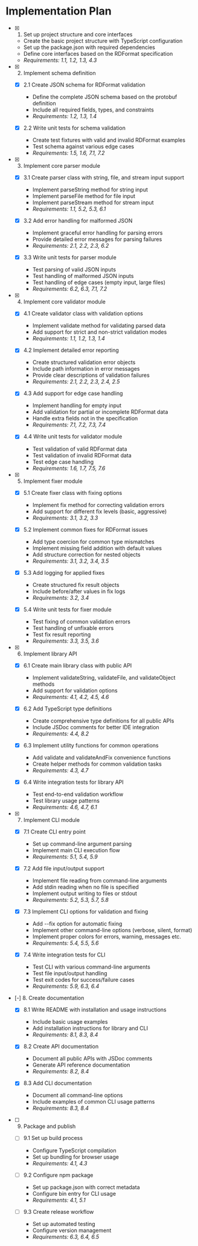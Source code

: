 # Implementation Plan

- [x] 1. Set up project structure and core interfaces
  - Create the basic project structure with TypeScript configuration
  - Set up the package.json with required dependencies
  - Define core interfaces based on the RDFormat specification
  - _Requirements: 1.1, 1.2, 1.3, 4.3_

- [x] 2. Implement schema definition
  - [x] 2.1 Create JSON schema for RDFormat validation
    - Define the complete JSON schema based on the protobuf definition
    - Include all required fields, types, and constraints
    - _Requirements: 1.2, 1.3, 1.4_

  - [x] 2.2 Write unit tests for schema validation
    - Create test fixtures with valid and invalid RDFormat examples
    - Test schema against various edge cases
    - _Requirements: 1.5, 1.6, 7.1, 7.2_

- [x] 3. Implement core parser module
  - [x] 3.1 Create parser class with string, file, and stream input support
    - Implement parseString method for string input
    - Implement parseFile method for file input
    - Implement parseStream method for stream input
    - _Requirements: 1.1, 5.2, 5.3, 6.1_

  - [x] 3.2 Add error handling for malformed JSON
    - Implement graceful error handling for parsing errors
    - Provide detailed error messages for parsing failures
    - _Requirements: 2.1, 2.2, 2.3, 6.2_

  - [x] 3.3 Write unit tests for parser module
    - Test parsing of valid JSON inputs
    - Test handling of malformed JSON inputs
    - Test handling of edge cases (empty input, large files)
    - _Requirements: 6.2, 6.3, 7.1, 7.2_

- [x] 4. Implement core validator module
  - [x] 4.1 Create validator class with validation options
    - Implement validate method for validating parsed data
    - Add support for strict and non-strict validation modes
    - _Requirements: 1.1, 1.2, 1.3, 1.4_

  - [x] 4.2 Implement detailed error reporting
    - Create structured validation error objects
    - Include path information in error messages
    - Provide clear descriptions of validation failures
    - _Requirements: 2.1, 2.2, 2.3, 2.4, 2.5_

  - [x] 4.3 Add support for edge case handling
    - Implement handling for empty input
    - Add validation for partial or incomplete RDFormat data
    - Handle extra fields not in the specification
    - _Requirements: 7.1, 7.2, 7.3, 7.4_

  - [x] 4.4 Write unit tests for validator module
    - Test validation of valid RDFormat data
    - Test validation of invalid RDFormat data
    - Test edge case handling
    - _Requirements: 1.6, 1.7, 7.5, 7.6_

- [x] 5. Implement fixer module
  - [x] 5.1 Create fixer class with fixing options
    - Implement fix method for correcting validation errors
    - Add support for different fix levels (basic, aggressive)
    - _Requirements: 3.1, 3.2, 3.3_

  - [x] 5.2 Implement common fixes for RDFormat issues
    - Add type coercion for common type mismatches
    - Implement missing field addition with default values
    - Add structure correction for nested objects
    - _Requirements: 3.1, 3.2, 3.4, 3.5_

  - [x] 5.3 Add logging for applied fixes
    - Create structured fix result objects
    - Include before/after values in fix logs
    - _Requirements: 3.2, 3.4_

  - [x] 5.4 Write unit tests for fixer module
    - Test fixing of common validation errors
    - Test handling of unfixable errors
    - Test fix result reporting
    - _Requirements: 3.3, 3.5, 3.6_

- [x] 6. Implement library API
  - [x] 6.1 Create main library class with public API
    - Implement validateString, validateFile, and validateObject methods
    - Add support for validation options
    - _Requirements: 4.1, 4.2, 4.5, 4.6_

  - [x] 6.2 Add TypeScript type definitions
    - Create comprehensive type definitions for all public APIs
    - Include JSDoc comments for better IDE integration
    - _Requirements: 4.4, 8.2_

  - [x] 6.3 Implement utility functions for common operations
    - Add validate and validateAndFix convenience functions
    - Create helper methods for common validation tasks
    - _Requirements: 4.3, 4.7_

  - [x] 6.4 Write integration tests for library API
    - Test end-to-end validation workflow
    - Test library usage patterns
    - _Requirements: 4.6, 4.7, 6.1_

- [x] 7. Implement CLI module
  - [x] 7.1 Create CLI entry point
    - Set up command-line argument parsing
    - Implement main CLI execution flow
    - _Requirements: 5.1, 5.4, 5.9_

  - [x] 7.2 Add file input/output support
    - Implement file reading from command-line arguments
    - Add stdin reading when no file is specified
    - Implement output writing to files or stdout
    - _Requirements: 5.2, 5.3, 5.7, 5.8_

  - [x] 7.3 Implement CLI options for validation and fixing
    - Add --fix option for automatic fixing
    - Implement other command-line options (verbose, silent, format)
    - Implement proper colors for errors, warning, messages etc.
    - _Requirements: 5.4, 5.5, 5.6_

  - [x] 7.4 Write integration tests for CLI
    - Test CLI with various command-line arguments
    - Test file input/output handling
    - Test exit codes for success/failure cases
    - _Requirements: 5.9, 6.3, 6.4_

- [-] 8. Create documentation
  - [x] 8.1 Write README with installation and usage instructions
    - Include basic usage examples
    - Add installation instructions for library and CLI
    - _Requirements: 8.1, 8.3, 8.4_

  - [x] 8.2 Create API documentation
    - Document all public APIs with JSDoc comments
    - Generate API reference documentation
    - _Requirements: 8.2, 8.4_

  - [x] 8.3 Add CLI documentation
    - Document all command-line options
    - Include examples of common CLI usage patterns
    - _Requirements: 8.3, 8.4_

- [ ] 9. Package and publish
  - [ ] 9.1 Set up build process
    - Configure TypeScript compilation
    - Set up bundling for browser usage
    - _Requirements: 4.1, 4.3_

  - [ ] 9.2 Configure npm package
    - Set up package.json with correct metadata
    - Configure bin entry for CLI usage
    - _Requirements: 4.1, 5.1_

  - [ ] 9.3 Create release workflow
    - Set up automated testing
    - Configure version management
    - _Requirements: 6.3, 6.4, 6.5_